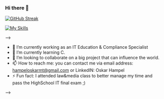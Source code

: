 ### Hi there 👋

[![GitHub Streak](http://github-readme-streak-stats.herokuapp.com?user=oskarblazej&theme=dark&date_format=j%20M%5B%20Y%5D)](https://git.io/streak-stats)

[![My Skills](https://skills.thijs.gg/icons?i=py,vim,js,cs&theme=dark)](https://skills.thijs.gg)

-->
- 🔭 I’m currently working as an IT Education & Compliance Specialist
- 🌱 I’m currently learning C.
- 👯 I’m looking to collaborate on a big project that can influence the world.
- 📫 How to reach me: you can contact me via email address: hampeloskarmt@gmail.com or LinkedIN: Oskar Hampel
- ⚡ Fun fact: I attended law&media class to better manage my time and pass the HighSchool IT final exam ;)

-->





